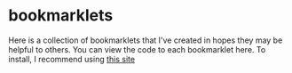 # bookmarklets

Here is a collection of bookmarklets that I've created in hopes they may be helpful to others. You can view the code to each bookmarklet here. To install, I recommend using [this site](https://BookMarklets.stefanfritz.repl.co)

